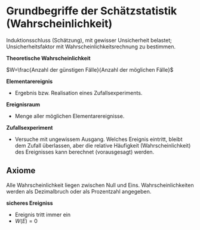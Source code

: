 # Grundbegriffe der Schätzstatistik (Wahrscheinlichkeit)

Induktionsschluss (Schätzung), mit gewisser Unsicherheit belastet;
Unsicherheitsfaktor mit Wahrscheinlichkeitsrechnung zu bestimmen.


**Theoretische Wahrscheinlichkeit**

$W=\frac{Anzahl der günstigen Fälle}{Anzahl der möglichen Fälle}$


**Elementarereignis**
- Ergebnis bzw. Realisation eines Zufallsexperiments.

**Ereignisraum**
- Menge aller möglichen Elementarereignisse.

**Zufallsexperiment**
- Versuche mit ungewissem Ausgang. Welches Ereignis eintritt, bleibt dem Zufall überlassen, aber die relative Häufigkeit (Wahrscheinlichkeit) des Ereignisses kann berechnet (vorausgesagt) werden.


## Axiome

Alle Wahrscheinlichkeit liegen zwischen Null und Eins. Wahrscheinlichkeiten werden als Dezimalbruch oder als Prozentzahl angegeben.

**sicheres Ereigniss**
- Ereignis tritt immer ein
- $W(E)=0$
